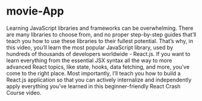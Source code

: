 # movie-App

Learning JavaScript libraries and frameworks can be overwhelming. There are many libraries to choose from, and no proper step-by-step guides that’ll teach you how to use these libraries to their fullest potential. That’s why, in this video, you’ll learn the most popular JavaScript library, used by hundreds of thousands of developers worldwide - React.js.  If you want to learn everything from the essential JSX syntax all the way to more advanced React topics, like state, hooks, data fetching, and more, you’ve come to the right place. Most importantly, I’ll teach you how to build a React.js application so that you can actively internalize and independently apply everything you’ve learned in this beginner-friendly React Crash Course video. 

